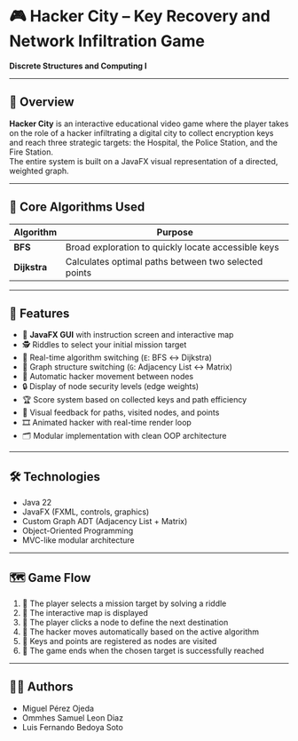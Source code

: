 # 🎮 Hacker City – Key Recovery and Network Infiltration Game

**Discrete Structures and Computing I**

---

## 📘 Overview

**Hacker City** is an interactive educational video game where the player takes on the role of a hacker infiltrating a digital city to collect encryption keys and reach three strategic targets: the Hospital, the Police Station, and the Fire Station.  
The entire system is built on a JavaFX visual representation of a directed, weighted graph.

---

## 🧠 Core Algorithms Used

| Algorithm    | Purpose                                                        |
|--------------|----------------------------------------------------------------|
| **BFS**      | Broad exploration to quickly locate accessible keys            |
| **Dijkstra** | Calculates optimal paths between two selected points           |

---

## 🧩 Features

- 🎨 **JavaFX GUI** with instruction screen and interactive map  
- 🕵️ Riddles to select your initial mission target  
- 🧠 Real-time algorithm switching (`E`: BFS ↔ Dijkstra)  
- 🧱 Graph structure switching (`G`: Adjacency List ↔ Matrix)  
- 🧭 Automatic hacker movement between nodes  
- 🔒 Display of node security levels (edge weights)  
- 🏆 Score system based on collected keys and path efficiency  
- 🧠 Visual feedback for paths, visited nodes, and points  
- 🎞️ Animated hacker with real-time render loop  
- 🗂️ Modular implementation with clean OOP architecture  

---

## 🛠 Technologies

- Java 22  
- JavaFX (FXML, controls, graphics)  
- Custom Graph ADT (Adjacency List + Matrix)  
- Object-Oriented Programming  
- MVC-like modular architecture  

---

## 🗺️ Game Flow

1. 🧠 The player selects a mission target by solving a riddle  
2. 👾 The interactive map is displayed  
3. 📡 The player clicks a node to define the next destination  
4. 🤖 The hacker moves automatically based on the active algorithm  
5. 🔑 Keys and points are registered as nodes are visited  
6. 🏁 The game ends when the chosen target is successfully reached  

---

## 👨‍💻 Authors

- Miguel Pérez Ojeda  
- Ommhes Samuel Leon Diaz  
- Luis Fernando Bedoya Soto  
